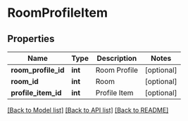 # RoomProfileItem

## Properties
Name | Type | Description | Notes
------------ | ------------- | ------------- | -------------
**room_profile_id** | **int** | Room Profile | [optional] 
**room_id** | **int** | Room | [optional] 
**profile_item_id** | **int** | Profile Item | [optional] 

[[Back to Model list]](../README.md#documentation-for-models) [[Back to API list]](../README.md#documentation-for-api-endpoints) [[Back to README]](../README.md)


